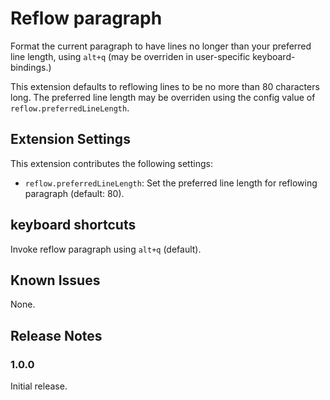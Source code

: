 # Reflow paragraph

Format the current paragraph to have lines no longer than your preferred line length, using `alt+q` (may be overriden in user-specific keyboard-bindings.)

This extension defaults to reflowing lines to be no more than 80 characters long. The preferred line length may be overriden using the config value of `reflow.preferredLineLength`.

## Extension Settings

This extension contributes the following settings:

* `reflow.preferredLineLength`: Set the preferred line length for reflowing paragraph (default: 80).

## keyboard shortcuts

Invoke reflow paragraph using `alt+q` (default).

## Known Issues

None.

## Release Notes

### 1.0.0

Initial release.